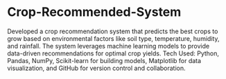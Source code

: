 # Crop-Recommended-System
Developed a crop recommendation system that predicts the best crops to grow based on environmental factors like soil type, temperature, humidity, and rainfall. The system leverages machine learning models to provide data-driven recommendations for optimal crop yields. 
Tech Used: Python, Pandas, NumPy, Scikit-learn for building models, Matplotlib for data visualization, and GitHub for version control and collaboration.
